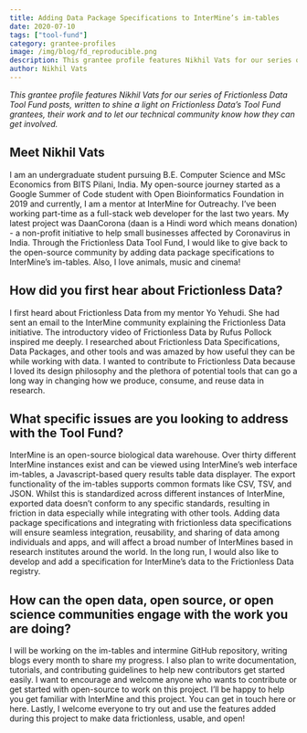 ```yaml
---
title: Adding Data Package Specifications to InterMine’s im-tables
date: 2020-07-10
tags: ["tool-fund"]
category: grantee-profiles
image: /img/blog/fd_reproducible.png
description: This grantee profile features Nikhil Vats for our series of Frictionless Data Tool Fund posts...
author: Nikhil Vats
---
```


*This grantee profile features Nikhil Vats for our series of Frictionless Data Tool Fund posts, written to shine a light on Frictionless Data’s Tool Fund grantees, their work and to let our technical community know how they can get involved.*

## Meet Nikhil Vats
I am an undergraduate student pursuing B.E. Computer Science and MSc Economics from BITS Pilani, India. My open-source journey started as a Google Summer of Code student with Open Bioinformatics Foundation in 2019 and currently, I am a mentor at InterMine for Outreachy. I’ve been working part-time as a full-stack web developer for the last two years. My latest project was DaanCorona (daan is a Hindi word which means donation) - a non-profit initiative to help small businesses affected by Coronavirus in India. Through the Frictionless Data Tool Fund, I would like to give back to the open-source community by adding data package specifications to InterMine’s im-tables. Also, I love animals, music and cinema!

## How did you first hear about Frictionless Data?
I first heard about Frictionless Data from my mentor Yo Yehudi. She had sent an email to the InterMine community explaining the Frictionless Data initiative. The introductory video of Frictionless Data by Rufus Pollock inspired me deeply. I researched about Frictionless Data Specifications, Data Packages, and other tools and was amazed by how useful they can be while working with data. I wanted to contribute to Frictionless Data because I loved its design philosophy and the plethora of potential tools that can go a long way in changing how we produce, consume, and reuse data in research.

## What specific issues are you looking to address with the Tool Fund?
InterMine is an open-source biological data warehouse. Over thirty different InterMine instances exist and can be viewed using InterMine’s web interface im-tables, a Javascript-based query results table data displayer. The export functionality of the im-tables supports common formats like CSV, TSV, and JSON. Whilst this is standardized across different instances of InterMine, exported data doesn’t conform to any specific standards, resulting in friction in data especially while integrating with other tools. Adding data package specifications and integrating with frictionless data specifications will ensure seamless integration, reusability, and sharing of data among individuals and apps, and will affect a broad number of InterMines based in research institutes around the world. In the long run, I would also like to develop and add a specification for InterMine’s data to the Frictionless Data registry. 

## How can the open data, open source, or open science communities engage with the work you are doing?
I will be working on the im-tables and intermine GitHub repository, writing blogs every month to share my progress. I also plan to write documentation, tutorials, and contributing guidelines to help new contributors get started easily. I want to encourage and welcome anyone who wants to contribute or get started with open-source to work on this project. I’ll be happy to help you get familiar with InterMine and this project. You can get in touch here or here. Lastly, I welcome everyone to try out and use the features added during this project to make data frictionless, usable, and open!